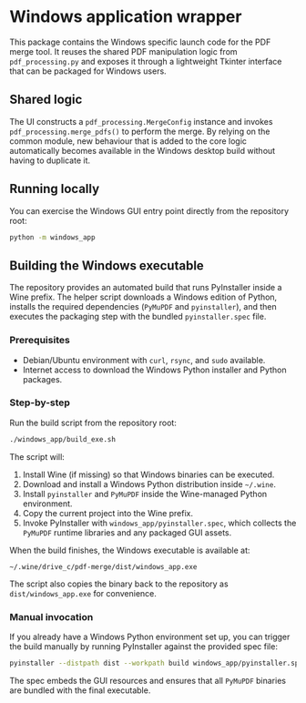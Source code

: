 # Windows application wrapper

This package contains the Windows specific launch code for the PDF merge tool.
It reuses the shared PDF manipulation logic from `pdf_processing.py` and exposes
it through a lightweight Tkinter interface that can be packaged for Windows
users.

## Shared logic

The UI constructs a `pdf_processing.MergeConfig` instance and invokes
`pdf_processing.merge_pdfs()` to perform the merge. By relying on the common
module, new behaviour that is added to the core logic automatically becomes
available in the Windows desktop build without having to duplicate it.

## Running locally

You can exercise the Windows GUI entry point directly from the repository root:

```bash
python -m windows_app
```

## Building the Windows executable

The repository provides an automated build that runs PyInstaller inside a Wine
prefix. The helper script downloads a Windows edition of Python, installs the
required dependencies (`PyMuPDF` and `pyinstaller`), and then executes the
packaging step with the bundled `pyinstaller.spec` file.

### Prerequisites

- Debian/Ubuntu environment with `curl`, `rsync`, and `sudo` available.
- Internet access to download the Windows Python installer and Python packages.

### Step-by-step

Run the build script from the repository root:

```bash
./windows_app/build_exe.sh
```

The script will:

1. Install Wine (if missing) so that Windows binaries can be executed.
2. Download and install a Windows Python distribution inside `~/.wine`.
3. Install `pyinstaller` and `PyMuPDF` inside the Wine-managed Python
   environment.
4. Copy the current project into the Wine prefix.
5. Invoke PyInstaller with `windows_app/pyinstaller.spec`, which collects the
   `PyMuPDF` runtime libraries and any packaged GUI assets.

When the build finishes, the Windows executable is available at:

```
~/.wine/drive_c/pdf-merge/dist/windows_app.exe
```

The script also copies the binary back to the repository as `dist/windows_app.exe`
for convenience.

### Manual invocation

If you already have a Windows Python environment set up, you can trigger the
build manually by running PyInstaller against the provided spec file:

```bash
pyinstaller --distpath dist --workpath build windows_app/pyinstaller.spec
```

The spec embeds the GUI resources and ensures that all `PyMuPDF` binaries are
bundled with the final executable.
